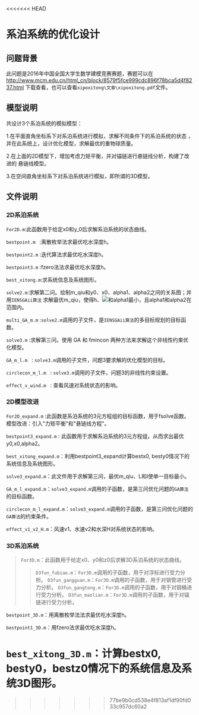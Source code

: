 <<<<<<< HEAD
# 系泊系统的优化设计
## 问题背景

此问题是2016年中国全国大学生数学建模竞赛赛题，赛题可以在
<http://www.mcm.edu.cn/html_cn/block/8579f5fce999cdc896f78bca5d4f8237.html>
下载查看，也可以查看`xipoxitong\文章\xipoxitong.pdf`文件。

## 模型说明

共设计3个系泊系统的模拟模型：

1.在平面直角坐标系下对系泊系统进行模拟，求解不同条件下的系泊系统的状态
，并在此系统上，设计优化模型，求解最优的重物球质量。

2.在上面的2D模型下，增加考虑力矩平衡，并对锚链进行悬链线分析，构建了改进的
悬链线模型。

3.在空间直角坐标系下对系泊系统进行模拟，即所谓的3D模型。

## 文件说明
### 2D系泊系统

`For2D.m`:此函数用于给定x0和y_0后求解系泊系统的状态曲线。<br>

`bestpoint.m ` :离散枚举法求最优吃水深度h。<br>

`bestpoint2.m` :迭代算法求最优吃水深度h。<br>

`bestpoint3.m` :fzero法法求最优吃水深度h。<br>

`best_xitong.m`:求系统信息及系统图形。<br>

`solve2.m`:求解第二问。绘制m_qiu和y0、x0、alpha1、alpha2之间的关系图；并用`IENSGAii算法` 求解最优m_qiu，使得h、![](http://latex.codecogs.com/png.latex?$\textstyle\pi*x_0^2$)和alpha1最小，且alpha1和alpha2在范围内。<br>

`multi_GA_m.m` :`solve2.m`调用的子文件，是`IENSGAii算法`的多目标规划的目标函数。<br>

`solve3.m` :求解第三问。使用 GA 和 fmincon 两种方法来求解这个非线性约束优化模型。<br>

`GA_m_l.m ` : `solve3.m`调用的子文件，问题3要求解的优化模型的目标。<br>

`circlecon_m_l.m ` : `solve3.m`调用的子文件，问题3的非线性约束设置。<br>

`effect_v_wind.m ` : 查看风速对系统状态的影响。

### 2D模型改进

`For2D_expand.m` :此函数是系泊系统的3元方程组的目标函数，用于fsolve函数。模型改进：引入"力矩平衡"和"悬链线方程"。<br>

`bestpoint3_expand.m` : 此函数用于求解系泊系统的3元方程组，从而求出最优y0,x0,alpha2。<br>

`best_xitong_expand.m`：利用bestpoint3_expand计算bestx0, besty0情况下的系统信息及系统图形。<br>

`solve3_expand.m`：此文件用于求解第三问，最优m_qiu、L和I使单一目标最小。<br>

`GA_m_l_expand.m`：`solve3_expand.m`调用的子函数，是第三问优化问题的`GA算法`的目标函数。<br>

`circlecon_m_l_expand.m`：`solve3_expand.m`调用的子函数，是第三问优化问题的`GA算法`的约束条件。<br>

`effect_v1_v2_H.m`：风速v1、水速v2和水深H对系统状态的影响。

### 3D系泊系统

>`For3D.m`：此函数用于给定x0、y0和z0后求解3D系泊系统的状态曲线。
>>`D3fun_fubiao.m`：`For3D.m`调用的子函数，用于对浮标进行受力分析。
>>`D3fun_gangguan.m`：`For3D.m`调用的子函数，用于对钢管进行受力分析。
>>`D3fun_gangtong.m`：`For3D.m`调用的子函数，用于对钢桶进行受力分析。
>>`D3fun_maolian.m`：`For3D.m`调用的子函数，用于对锚链进行受力分析。<br>

`bestpoint_3D.m`：用离散枚举法法求最优吃水深度h。<br>

`bestpoint1_3D.m`：用fzero法求最优吃水深度h。<br>

`best_xitong_3D.m`：计算bestx0, besty0，bestz0情况下的系统信息及系统3D图形。
=======
>>>>>>> 77be9b0cd538e4f813af1df90fd033c957dc60a2

